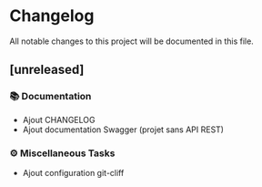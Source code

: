 # Changelog

All notable changes to this project will be documented in this file.

## [unreleased]

### 📚 Documentation

- Ajout CHANGELOG
- Ajout documentation Swagger (projet sans API REST)

### ⚙️ Miscellaneous Tasks

- Ajout configuration git-cliff

<!-- generated by git-cliff -->

